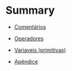 # Summary

- [Comentários](./1-comentarios.md)
- [Operadores](./2-operadores.md)
- [Variaveis (primitivas)](./3-00-variaveis-primitivas.md)




- [Apêndice](./x-00-apendice.md)